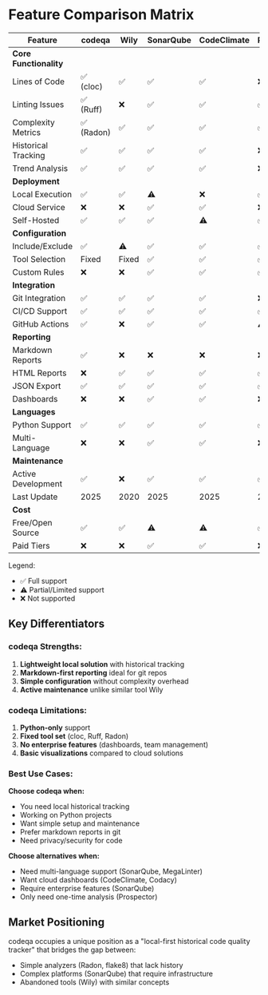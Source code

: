 # Feature Comparison Matrix

| Feature | codeqa | Wily | SonarQube | CodeClimate | Prospector | MegaLinter |
|---------|--------|------|-----------|-------------|------------|------------|
| **Core Functionality** |
| Lines of Code | ✅ (cloc) | ✅ | ✅ | ✅ | ❌ | ✅ |
| Linting Issues | ✅ (Ruff) | ❌ | ✅ | ✅ | ✅ | ✅ |
| Complexity Metrics | ✅ (Radon) | ✅ | ✅ | ✅ | ✅ | ✅ |
| Historical Tracking | ✅ | ✅ | ✅ | ✅ | ❌ | ❌ |
| Trend Analysis | ✅ | ✅ | ✅ | ✅ | ❌ | ❌ |
| **Deployment** |
| Local Execution | ✅ | ✅ | ⚠️ | ❌ | ✅ | ✅ |
| Cloud Service | ❌ | ❌ | ✅ | ✅ | ❌ | ❌ |
| Self-Hosted | ✅ | ✅ | ✅ | ⚠️ | ✅ | ✅ |
| **Configuration** |
| Include/Exclude | ✅ | ⚠️ | ✅ | ✅ | ✅ | ✅ |
| Tool Selection | Fixed | Fixed | ✅ | ✅ | ✅ | ✅ |
| Custom Rules | ❌ | ❌ | ✅ | ✅ | ✅ | ✅ |
| **Integration** |
| Git Integration | ✅ | ✅ | ✅ | ✅ | ❌ | ⚠️ |
| CI/CD Support | ✅ | ✅ | ✅ | ✅ | ✅ | ✅ |
| GitHub Actions | ✅ | ❌ | ✅ | ✅ | ⚠️ | ✅ |
| **Reporting** |
| Markdown Reports | ✅ | ❌ | ❌ | ❌ | ❌ | ✅ |
| HTML Reports | ❌ | ✅ | ✅ | ✅ | ✅ | ✅ |
| JSON Export | ✅ | ✅ | ✅ | ✅ | ✅ | ✅ |
| Dashboards | ❌ | ❌ | ✅ | ✅ | ❌ | ❌ |
| **Languages** |
| Python Support | ✅ | ✅ | ✅ | ✅ | ✅ | ✅ |
| Multi-Language | ❌ | ❌ | ✅ | ✅ | ❌ | ✅ |
| **Maintenance** |
| Active Development | ✅ | ❌ | ✅ | ✅ | ✅ | ✅ |
| Last Update | 2025 | 2020 | 2025 | 2025 | 2024 | 2025 |
| **Cost** |
| Free/Open Source | ✅ | ✅ | ⚠️ | ⚠️ | ✅ | ✅ |
| Paid Tiers | ❌ | ❌ | ✅ | ✅ | ❌ | ❌ |

Legend:
- ✅ Full support
- ⚠️ Partial/Limited support  
- ❌ Not supported

## Key Differentiators

### codeqa Strengths:
1. **Lightweight local solution** with historical tracking
2. **Markdown-first reporting** ideal for git repos
3. **Simple configuration** without complexity overhead
4. **Active maintenance** unlike similar tool Wily

### codeqa Limitations:
1. **Python-only** support
2. **Fixed tool set** (cloc, Ruff, Radon)
3. **No enterprise features** (dashboards, team management)
4. **Basic visualizations** compared to cloud solutions

### Best Use Cases:

**Choose codeqa when:**
- You need local historical tracking
- Working on Python projects
- Want simple setup and maintenance
- Prefer markdown reports in git
- Need privacy/security for code

**Choose alternatives when:**
- Need multi-language support (SonarQube, MegaLinter)
- Want cloud dashboards (CodeClimate, Codacy)
- Require enterprise features (SonarQube)
- Only need one-time analysis (Prospector)

## Market Positioning

codeqa occupies a unique position as a "local-first historical code quality tracker" that bridges the gap between:
- Simple analyzers (Radon, flake8) that lack history
- Complex platforms (SonarQube) that require infrastructure
- Abandoned tools (Wily) with similar concepts